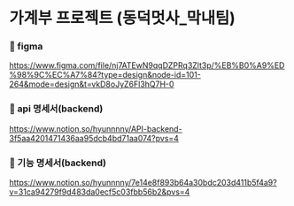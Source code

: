 # 가계부 프로젝트 (동덕멋사_막내팀)

### 📍 figma
https://www.figma.com/file/nj7ATEwN9qqDZPRq3Zlt3p/%EB%B0%A9%ED%98%9C%EC%A7%84?type=design&node-id=101-264&mode=design&t=vkD8oJyZ6Fl3hQ7H-0

### 📍 api 명세서(backend) 
https://www.notion.so/hyunnnny/API-backend-3f5aa4201471436aa95dcb4bd71aa074?pvs=4

### 📍 기능 명세서(backend)
https://www.notion.so/hyunnnny/7e14e8f893b64a30bdc203d411b5f4a9?v=31ca94279f9d483da0ecf5c03fbb56b2&pvs=4
